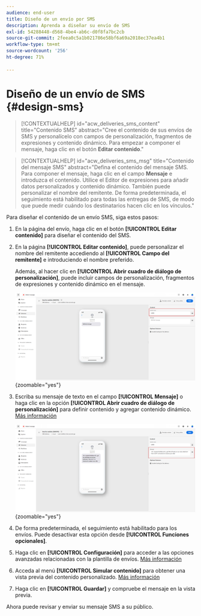 ```yaml
---
audience: end-user
title: Diseño de un envío por SMS
description: Aprenda a diseñar su envío de SMS
exl-id: 54288448-d568-4be4-ab6c-d0f8fa7bc2cb
source-git-commit: 2feea0c5a1b021786e58bf6a69a2018ec37ea4b1
workflow-type: tm+mt
source-wordcount: '256'
ht-degree: 71%

---
```


# Diseño de un envío de SMS {#design-sms}

>[!CONTEXTUALHELP]
>id="acw_deliveries_sms_content"
>title="Contenido SMS"
>abstract="Cree el contenido de sus envíos de SMS y personalícelo con campos de personalización, fragmentos de expresiones y contenido dinámico. Para empezar a componer el mensaje, haga clic en el botón **Editar contenido**."

>[!CONTEXTUALHELP]
>id="acw_deliveries_sms_msg"
>title="Contenido del mensaje SMS"
>abstract="Defina el contenido del mensaje SMS. Para componer el mensaje, haga clic en el campo **Mensaje** e introduzca el contenido. Utilice el Editor de expresiones para añadir datos personalizados y contenido dinámico. También puede personalizar el nombre del remitente. De forma predeterminada, el seguimiento está habilitado para todas las entregas de SMS, de modo que puede medir cuándo los destinatarios hacen clic en los vínculos."

Para diseñar el contenido de un envío SMS, siga estos pasos:

1. En la página del envío, haga clic en el botón **[!UICONTROL Editar contenido]** para diseñar el contenido del SMS.

1. En la página **[!UICONTROL Editar contenido]**, puede personalizar el nombre del remitente accediendo al **[!UICONTROL Campo del remitente]** e introduciendo el nombre preferido.

   Además, al hacer clic en **[!UICONTROL Abrir cuadro de diálogo de personalización]**, puede incluir campos de personalización, fragmentos de expresiones y contenido dinámico en el mensaje.

   ![](assets/sms_content_1.png){zoomable="yes"}

1. Escriba su mensaje de texto en el campo **[!UICONTROL Mensaje]** o haga clic en la opción **[!UICONTROL Abrir cuadro de diálogo de personalización]** para definir contenido y agregar contenido dinámico. [Más información](../personalization/gs-personalization.md)

   ![](assets/sms_content_2.png){zoomable="yes"}

1. De forma predeterminada, el seguimiento está habilitado para los envíos. Puede desactivar esta opción desde **[!UICONTROL Funciones opcionales]**.

1. Haga clic en **[!UICONTROL Configuración]** para acceder a las opciones avanzadas relacionadas con la plantilla de envíos. [Más información](../advanced-settings/delivery-settings.md)

1. Acceda al menú **[!UICONTROL Simular contenido]** para obtener una vista previa del contenido personalizado. [Más información](send-sms.md#preview-sms)

1. Haga clic en **[!UICONTROL Guardar]** y compruebe el mensaje en la vista previa.

Ahora puede revisar y enviar su mensaje SMS a su público.
